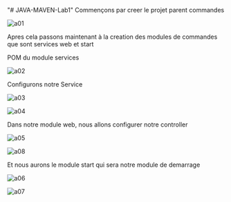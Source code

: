 "# JAVA-MAVEN-Lab1" 
Commençons par creer le projet parent commandes

![a01](https://github.com/user-attachments/assets/123a0af1-a889-4692-9545-d0c070d5bbdc)

Apres cela passons maintenant à la creation des modules de commandes que sont services web et start

POM du module services

![a02](https://github.com/user-attachments/assets/1445af03-7601-40a8-80d1-9a998a7d4a83)

Configurons notre Service

![a03](https://github.com/user-attachments/assets/004ba181-8a9b-45f8-889f-61465f52025e)

![a04](https://github.com/user-attachments/assets/57537e0f-6158-44c4-b286-3330f2bb3e77)

Dans notre module web, nous allons configurer notre controller 

![a05](https://github.com/user-attachments/assets/cc9dc60f-adfc-412f-9f80-81b6e8cb5183)

![a08](https://github.com/user-attachments/assets/541ba7cb-947d-4911-9d53-69c5bfbcbee9)


Et nous aurons le module start qui sera notre module de demarrage

![a06](https://github.com/user-attachments/assets/26bd1424-6d4f-4907-8007-573f8737c541)


![a07](https://github.com/user-attachments/assets/12799775-b397-49dd-bbba-d08368974c1e)









